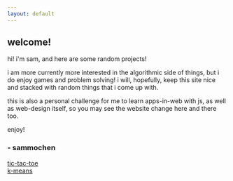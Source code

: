 ```yaml
---
layout: default
---
```


## welcome!

hi! i'm sam, and here are some random projects! 

i am more currently more interested in the algorithmic side of things, but i do enjoy games and problem solving! i will, hopefully, keep this site nice and stacked with random things that i come up with. 

this is also a personal challenge for me to learn apps-in-web with js, as well as web-design itself, so you may see the website change here and there too.

enjoy!

### - sammochen 

[tic-tac-toe](posts/tic-tac-toe)  
[k-means](posts/k-means)  